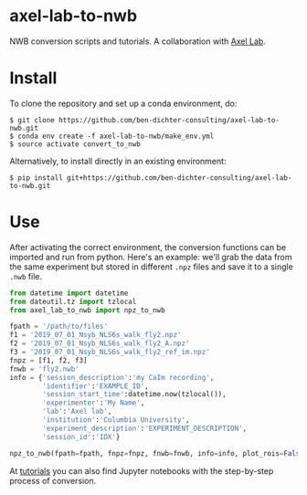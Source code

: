 # axel-lab-to-nwb
NWB conversion scripts and tutorials.
A collaboration with [Axel Lab](https://www.axellab.columbia.edu/).

# Install
To clone the repository and set up a conda environment, do:
```
$ git clone https://github.com/ben-dichter-consulting/axel-lab-to-nwb.git
$ conda env create -f axel-lab-to-nwb/make_env.yml
$ source activate convert_to_nwb
```

Alternatively, to install directly in an existing environment:
```
$ pip install git+https://github.com/ben-dichter-consulting/axel-lab-to-nwb.git
```

# Use
After activating the correct environment, the conversion functions can be imported and run from python. 
Here's an example: we'll grab the data from the same experiment but stored in different `.npz` files and save it to a single `.nwb` file.
```python
from datetime import datetime
from dateutil.tz import tzlocal
from axel_lab_to_nwb import npz_to_nwb

fpath = '/path/to/files'
f1 = '2019_07_01_Nsyb_NLS6s_walk_fly2.npz'
f2 = '2019_07_01_Nsyb_NLS6s_walk_fly2_A.npz'
f3 = '2019_07_01_Nsyb_NLS6s_walk_fly2_ref_im.npz'
fnpz = [f1, f2, f3]
fnwb = 'fly2.nwb'
info = {'session_description':'my CaIm recording',
        'identifier':'EXAMPLE_ID',
        'session_start_time':datetime.now(tzlocal()),
        'experimenter':'My Name',
        'lab':'Axel lab',
        'institution':'Columbia University',
        'experiment_description':'EXPERIMENT_DESCRIPTION',
        'session_id':'IDX'}

npz_to_nwb(fpath=fpath, fnpz=fnpz, fnwb=fnwb, info=info, plot_rois=False)
```

At [tutorials](https://github.com/ben-dichter-consulting/axel-lab-to-nwb/tree/master/tutorials) you can also find Jupyter notebooks with the step-by-step process of conversion.

